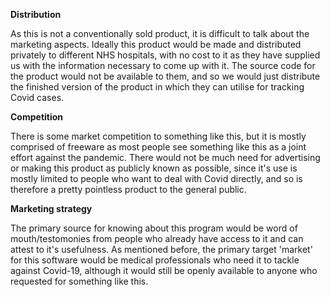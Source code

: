 **Distribution**

As this is not a conventionally sold product, it is difficult to talk about the marketing aspects. Ideally this product would be made and distributed privately to different NHS hospitals, with no cost to it as they have supplied us with the information necessary to come up with it. The source code for the product would not be available to them, and so we would just distribute the finished version of the product in which they can utilise for tracking Covid cases.

**Competition**

There is some market competition to something like this, but it is mostly comprised of freeware as most people see something like this as a joint effort against the pandemic. There would not be much need for advertising or making this product as publicly known as possible, since it's use is mostly limited to people who want to deal with Covid directly, and so is therefore a pretty pointless product to the general public. 

**Marketing strategy**

The primary source for knowing about this program would be word of mouth/testomonies from people who already have access to it and can attest to it's usefulness. As mentioned before, the primary target 'market' for this software would be medical professionals who need it to tackle against Covid-19, although it would still be openly available to anyone who requested for something like this.
